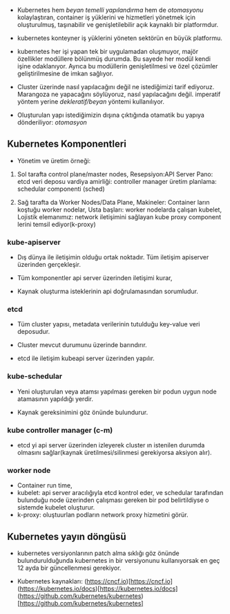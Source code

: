 * Kubernetes hem *beyan temelli yapılandırma* hem de *otomasyonu* kolaylaştıran, container iş yüklerini ve hizmetleri yönetmek için oluşturulmuş, taşınabilir ve genişletilebilir açık kaynaklı bir platformdur.

* kubernetes konteyner iş yüklerini yöneten sektörün en büyük platformu.

* kubernetes her işi yapan tek bir uygulamadan oluşmuyor, majör özellikler modüllere bölünmüş durumda. Bu sayede her modül kendi işine odaklanıyor. Ayrıca bu modüllerin genişletilmesi ve özel çözümler geliştirilmesine de imkan sağlıyor.

* Cluster üzerinde nasıl yapılacağını değil ne istediğimizi tarif ediyoruz. Marangoza ne yapacağını söylüyoruz, nasıl yapılacağını değil. imperatif yöntem yerine *dekleratif/beyan* yöntemi kullanılıyor.

* Oluşturulan yapı istediğimizin dışına çıktığında otamatik bu yapıya dönderiliyor: *otomasyon*

## Kubernetes Komponentleri

* Yönetim ve üretim örneği:

1. Sol tarafta control plane/master nodes, 
Resepsiyon:API Server
Pano: etcd veri deposu
vardiya amirliği: controller manager
üretim planlama: schedular componenti (sched)

2. Sağ tarafta da Worker Nodes/Data Plane,
Makineler: Container ların koştuğu worker nodelar,
Usta başları: worker nodelarda çalışan kubelet,
Lojistik elemanımız: network iletişimini sağlayan kube proxy component lerini temsil ediyor(k-proxy)

### kube-apiserver

* Dış dünya ile iletişimin olduğu ortak noktadır. Tüm iletişim apiserver üzerinden gerçekleşir.

* Tüm komponentler api server üzerinden iletişimi kurar,

* Kaynak oluşturma isteklerinin api doğrulamasından sorumludur.

### etcd

* Tüm cluster yapısı, metadata verilerinin tutulduğu key-value veri deposudur.

* Cluster mevcut durumunu üzerinde barındırır.

* etcd ile iletişim kubeapi server üzerinden yapılır.

### kube-schedular

* Yeni oluşturulan veya atamsı yapılması gereken bir podun uygun node atamasının yapıldığı yerdir.

* Kaynak gereksinimini göz önünde bulundurur.

### kube controller manager (c-m)

* etcd yi api server üzerinden izleyerek cluster ın istenilen durumda olmasını sağlar(kaynak üretilmesi/silinmesi gerekiyorsa aksiyon alır).

### worker node

* Container run time,
* kubelet: api server aracılığıyla etcd kontrol eder, ve schedular tarafından bulunduğu node üzerinden çalışması gereken bir pod belirtildiyse o sistemde kubelet oluşturur.
* k-proxy: oluştuurlan podların network proxy hizmetini görür.

## Kubernetes yayın döngüsü

* kubernetes versiyonlarının patch alma sıklığı göz önünde bulundurulduğunda kubernetes in bir versiyonunu kullanıyorsak en geç 12 ayda bir güncellenmesi gerekiyor.

* Kubernetes kaynakları:
(https://cncf.io)[https://cncf.io]
(https://kubernetes.io/docs)[https://kubernetes.io/docs]
(https://github.com/kubernetes/kubernetes)[https://github.com/kubernetes/kubernetes] 